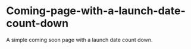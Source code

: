 # Coming-page-with-a-launch-date-count-down
A simple coming soon page with a launch date count down.
